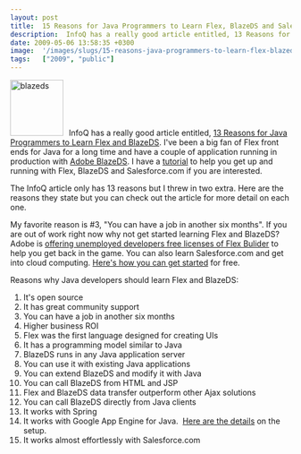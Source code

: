 ```yaml
---
layout: post
title:  15 Reasons for Java Programmers to Learn Flex, BlazeDS and Salesforce.com
description:  InfoQ has a really good article entitled, 13 Reasons for Java Programmers to Learn Flex and BlazeDS . Ive been a big fan of Flex front ends for Java for a long time and have a couple of application running in production with Adobe BlazeDS . I have a tutorial  to help you get up and running with Flex, BlazeDS and Salesforce.com if you are interested. The InfoQ article only has 13 reasons but I threw in two extra. Here are the reasons they state but you can check out the article for more detail o
date: 2009-05-06 13:58:35 +0300
image:  '/images/slugs/15-reasons-java-programmers-to-learn-flex-blazeds-salesforce.jpg'
tags:   ["2009", "public"]
---
```

<p><a href="http://res.cloudinary.com/blog-jeffdouglas-com/image/upload/v1400399545/blazeds_qhxws4.jpg"><img class="alignleft size-full wp-image-840" style="padding-right:10px;" title="blazeds" src="http://res.cloudinary.com/blog-jeffdouglas-com/image/upload/v1400399545/blazeds_qhxws4.jpg" alt="blazeds" width="95" height="100" /></a>InfoQ has a really good article entitled, <a href="http://www.infoq.com/articles/java-flex-blazeds">13 Reasons for Java Programmers to Learn Flex and BlazeDS</a>. I've been a big fan of Flex front ends for Java for a long time and have a couple of application running in production with <a href="http://www.infoq.com/articles/java-flex-blazeds" target="_blank">Adobe BlazeDS</a>. I have a <a href="/2009/03/26/tutorial-salesforcecom-with-flex-and-blazeds/" target="_blank">tutorial</a> to help you get up and running with Flex, BlazeDS and Salesforce.com if you are interested.</p>
<p>The InfoQ article only has 13 reasons but I threw in two extra. Here are the reasons they state but you can check out the article for more detail on each one.</p>
<p>My favorite reason is #3, "You can have a job in another six months". If you are out of work right now why not get started learning Flex and BlazeDS? Adobe is <a href="https://freeriatools.adobe.com/learnflex/?PID=1225267" target="_blank">offering unemployed developers free licenses of Flex Bulider</a> to help you get back in the game. You can also learn Salesforce.com and get into cloud computing. <a href="/2009/04/08/start-developing-with-salesforcecom-today/" target="_blank">Here's how you can get started</a> for free.</p>
<p>Reasons why Java developers should learn Flex and BlazeDS:</p>
<ol>
	<li>It's open source</li>
	<li>It has great community support</li>
	<li>You can have a job in another six months</li>
	<li>Higher business ROI</li>
	<li>Flex was the first language designed for creating UIs</li>
	<li>It has a programming model similar to Java</li>
	<li>BlazeDS runs in any Java application server</li>
	<li>You can use it with existing Java applications</li>
	<li>You can extend BlazeDS and modify it with Java</li>
	<li>You can call BlazeDS from HTML and JSP</li>
	<li>Flex and BlazeDS data transfer outperform other Ajax solutions</li>
	<li>You can call BlazeDS directly from Java clients</li>
	<li>It works with Spring</li>
	<li>It works with Google App Engine for Java.  <a href="http://martinzoldano.blogspot.com/2009/04/appengine-adobe-blazeds-fix.html" target="_blank">Here are the details</a> on the setup.</li>
	<li>It works almost effortlessly with Salesforce.com</li>
</ol>

